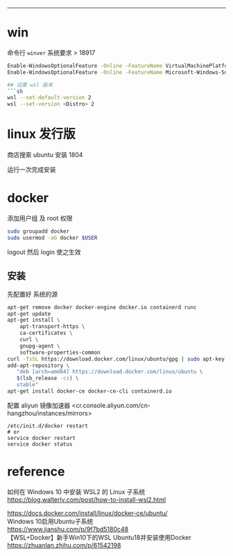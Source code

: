 
---
# win
命令行 `winver` 系统要求 > 18917

```sh
Enable-WindowsOptionalFeature -Online -FeatureName VirtualMachinePlatform
Enable-WindowsOptionalFeature -Online -FeatureName Microsoft-Windows-Subsystem-Linux

## 设置 wsl 版本
```sh
wsl --set-default-version 2
wsl --set-version <Distro> 2
```

# linux 发行版
商店搜索 ubuntu 安装 1804

运行一次完成安装

# docker
添加用户组 及 root 权限
```sh
sudo groupadd docker
sudo usermod -aG docker $USER
```
logout 然后 login 使之生效

## 安装
先配置好 系统的源
```sh
apt-get remove docker docker-engine docker.io containerd runc
apt-get update
apt-get install \
    apt-transport-https \
    ca-certificates \
    curl \
    gnupg-agent \
    software-properties-common
curl -fsSL https://download.docker.com/linux/ubuntu/gpg | sudo apt-key add -
add-apt-repository \
   "deb [arch=amd64] https://download.docker.com/linux/ubuntu \
   $(lsb_release -cs) \
   stable"
apt-get install docker-ce docker-ce-cli containerd.io
```

配置 aliyun 镜像加速器 <cr.console.aliyun.com/cn-hangzhou/instances/mirrors>
```
/etc/init.d/docker restart
# or
service docker restart
service docker status
```


# reference
如何在 Windows 10 中安装 WSL2 的 Linux 子系统  
<https://blog.walterlv.com/post/how-to-install-wsl2.html>  
  
<https://docs.docker.com/install/linux/docker-ce/ubuntu/>  
Windows 10启用Ubuntu子系统  
<https://www.jianshu.com/p/9f7bd5180c48>  
【WSL+Docker】新手Win10下的WSL Ubuntu18并安装使用Docker  
<https://zhuanlan.zhihu.com/p/61542198>  